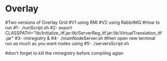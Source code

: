 # Overlay
#Two versions of Overlay Grid 
#V1 using RMI 
#V2 using RabbitMQ
#How to run
#1- ./runScript.sh
#2- export CLASSPATH="lib/Initialize_itf.jar:lib/ServerReg_itf.jar:lib/VirtualTranslation_itf.jar"
#3- rmiregistry &
#4- ./mainNodeServer.sh
#then open new terminal run as much as you want nodes using 
#5- ./serversScript.sh

#don't forget to kill the rmiregistry before compiling agian  
